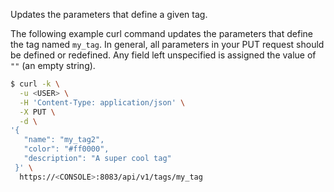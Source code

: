 Updates the parameters that define a given tag.

The following example curl command updates the parameters that define the tag named `my_tag`.
In general, all parameters in your PUT request should be defined or redefined.
Any field left unspecified is assigned the value of `""` (an empty string).

```bash
$ curl -k \
  -u <USER> \
  -H 'Content-Type: application/json' \
  -X PUT \
  -d \
'{
   "name": "my_tag2",
   "color": "#ff0000",
   "description": "A super cool tag"
 }' \
  https://<CONSOLE>:8083/api/v1/tags/my_tag
```
